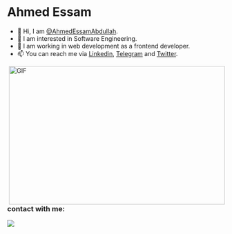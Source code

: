 <!--
### Hi there 👋


**AhmedEssamAbdullah/AhmedEssamAbdullah** is a ✨ _special_ ✨ repository because its `README.md` (this file) appears on your GitHub profile.

Here are some ideas to get you started:

- 🔭 I’m currently working on ...
- 🌱 I’m currently learning ...
- 👯 I’m looking to collaborate on ...
- 🤔 I’m looking for help with ...
- 💬 Ask me about ...
- 📫 How to reach me: ...
- 😄 Pronouns: ...
- ⚡ Fun fact: ...
-->

# Ahmed Essam


- 👋 Hi, I am [@AhmedEssamAbdullah][GitHub].
- 👀 I am interested in Software Engineering.
- 🌱 I am working in web development as a frontend developer.
- 📫 You can reach me via [Linkedin], [Telegram] and [Twitter].

<img align="right" alt="GIF" src="https://github.com/abhisheknaiidu/abhisheknaiidu/blob/master/code.gif?raw=true" width="500" height="320" />

### contact with me:

<a href="https://www.linkedin.com/in/ahmedessamabdullah/" target="_blank"><img src="https://img.shields.io/badge/-Ahmed%20Essam-0077B5?style=for-the-badge&logo=Linkedin&logoColor=white"/></a>

[GitHub]: https://github.com/AhmedEssamAbdullah
[Twitter]: https://twitter.com/Ahmed_Essam18
[Linkedin]: https://www.linkedin.com/in/ahmedessamabdullah/
[Telegram]: https://t.me/Ahmed_Essam_Abdullah
